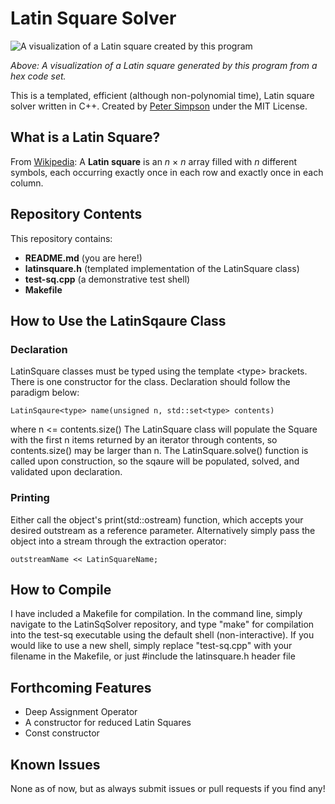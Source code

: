 #  Latin Square Solver
![A visualization of a Latin square created by this program](https://petersimpson.me/img/small_hex_vis.png)

*Above: A visualization of a Latin square generated by this program from a hex code set.*

This is a templated, efficient (although non-polynomial time), Latin square solver written in C++.
Created by [Peter Simpson](https://petersimpson.me) under the MIT License.

## What is a Latin Square?
From [Wikipedia](https://en.wikipedia.org/wiki/Latin_square): A **Latin square** is an _n_ × _n_ array filled with _n_ different symbols, each occurring exactly once in each row and exactly once in each column.

## Repository Contents
This repository contains:
 - **README.md** (you are here!)
 -  **latinsquare.h** (templated implementation of the LatinSquare class)
 - **test-sq.cpp** (a demonstrative test shell)
 - **Makefile**

## How to Use the LatinSqaure Class
### Declaration
LatinSquare classes must be typed using the template <type\> brackets.
There is one constructor for the class. Declaration should follow the paradigm below:

    LatinSqaure<type> name(unsigned n, std::set<type> contents)
where n <= contents.size()
The LatinSquare class will populate the Square with the first n items returned by an iterator through contents, so contents.size() may be larger than n. 
The LatinSquare.solve() function is called upon construction, so the sqaure will be populated, solved, and validated upon declaration.

### Printing
Either call the object's print(std::ostream) function, which accepts your desired outstream as a reference parameter.
Alternatively simply pass the object into a stream through the extraction operator:

    outstreamName << LatinSquareName;

## How to Compile
I have included a Makefile for compilation. In the command line, simply navigate to the LatinSqSolver repository, and type "make" for compilation into the test-sq executable using the default shell (non-interactive). 
If you would like to use a new shell, simply replace "test-sq.cpp" with your filename in the Makefile, or just #include the latinsquare.h header file 

## Forthcoming Features

 - Deep Assignment Operator
 - A constructor for reduced Latin Squares
 - Const constructor

## Known Issues
None as of now, but as always submit issues or pull requests if you find any!